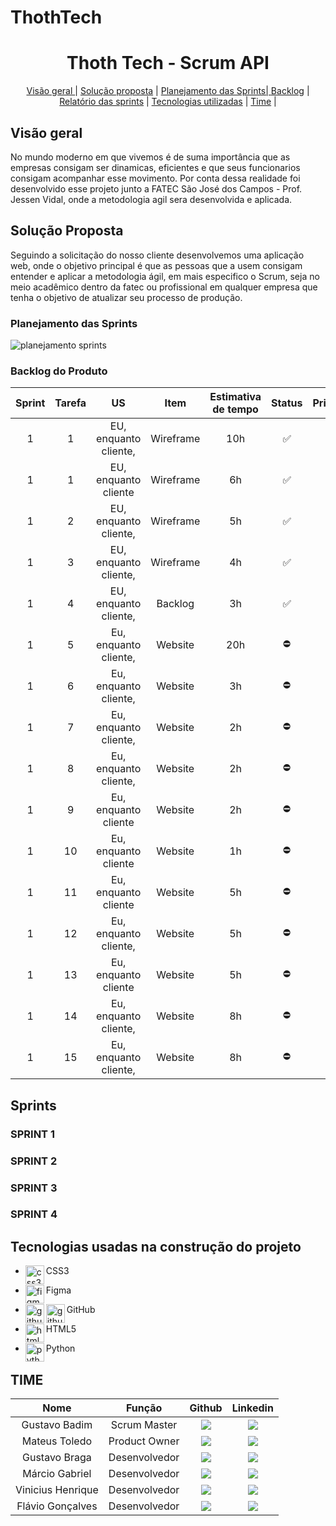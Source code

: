 # ThothTech 
<span id="topo">
<h1 align="center"> Thoth Tech - Scrum API  </h1>

<p align="center">
    <a href="#visao"> Visão geral </a> | 
    <a href="#solucao">Solução proposta</a> |
    <a href="#pj">Planejamento das Sprints|
    <a href="#backlog">Backlog</a> | 
    <a href="#sprint">Relatório das sprints</a> | 
    <a href="#tecnologia">Tecnologias utilizadas</a> | 
    <a href="#time">Time</a> | 


    
</p>
<h2 aling="center"> Visão geral </h2>
<span id="visao">
   
 No mundo moderno em que vivemos é de suma importância que as empresas consigam ser dinamicas, eficientes e que seus funcionarios consigam acompanhar esse movimento. Por conta dessa realidade foi desenvolvido esse projeto junto a FATEC São José dos Campos - Prof. Jessen Vidal, onde a metodologia agil sera desenvolvida e aplicada. 

 

<h2 aling="center"> Solução Proposta </h2>
<span id="solucao">
 Seguindo a solicitação do nosso cliente desenvolvemos uma aplicação web, onde o objetivo principal é que as pessoas que a usem consigam entender e aplicar a metodologia ágil, em mais especifico o Scrum, seja no meio acadêmico dentro da fatec ou profissional em qualquer empresa que tenha o objetivo de atualizar seu processo de produção. 

 ### Planejamento das Sprints
 <span id="pj">

  <img src="https://user-images.githubusercontent.com/111662298/196576883-3d3582ab-9edd-4e83-984d-81e9b91b461f.png" alt="planejamento sprints"/>

    
</p>
<span id="backlog">


### Backlog do Produto

| Sprint | Tarefa |  US    | Item |  Estimativa de tempo   | Status   | Prioridade | 
| :----: | :----: | :----: | :----: | :----: | :----: | :----: |
| 1 | 1 | EU, enquanto cliente,| Wireframe |10h | :white_check_mark:   | 70 |
| 1 | 1 | EU, enquanto cliente | Wireframe | 6h | :white_check_mark:   | 40 |
| 1 | 2 | EU, enquanto cliente,| Wireframe | 5h | :white_check_mark:   | 75 |
| 1 | 3 | EU, enquanto cliente,| Wireframe | 4h | :white_check_mark:   | 65 |
| 1 | 4 | EU, enquanto cliente,| Backlog   | 3h | :white_check_mark:   | 50 |
| 1 | 5 | Eu, enquanto cliente,| Website   | 20h| :no_entry:           |100 |
| 1 | 6 | Eu, enquanto cliente,| Website   | 3h | :no_entry:           | 85 |
| 1 | 7 | Eu, enquanto cliente,| Website   | 2h | :no_entry:           | 90 |
| 1 | 8 | Eu, enquanto cliente,| Website   | 2h |:no_entry:            | 55 | 
| 1 | 9 | Eu, enquanto cliente | Website   | 2h |:no_entry:            | 60 |
| 1 |10 | Eu, enquanto cliente | Website   | 1h |:no_entry:            | 95 |
| 1 |11 | Eu, enquanto cliente | Website   | 5h |:no_entry:            | 80 |
| 1 |12 | Eu, enquanto cliente,| Website   | 5h |:no_entry:            | 85 |
| 1 |13 | Eu, enquanto cliente | Website   | 5h |:no_entry:            | 40 |
| 1 |14 | Eu, enquanto cliente,| Website   | 8h |:no_entry:            | 35 |
| 1 |15 | Eu, enquanto cliente,| Website   | 8h |:no_entry:            | 30 |


## Sprints
<span id="sprint">

 
 ### SPRINT 1

 ### SPRINT 2

 ### SPRINT 3

 ### SPRINT 4



<h2 aling="center"> Tecnologias usadas na construção do projeto </h2>
<span id="tecnologia">


* <p>
      <img align="left" title="css3-logo" height="30px" src="https://user-images.githubusercontent.com/76211125/227503103-bb7005d7-5f2f-46e4-adb5-92ef19ce677d.png"/>
   CSS3 
 </p>

 * <p>
       <img align="left" title="figma-logo" height="30px" src="https://user-images.githubusercontent.com/76211125/227502784-c94d5e2d-2e39-449b-ba85-053b9106b979.png"/>  Figma 
 </p>

 * <p>
      <img align="left" title="github-dark" height="30px" src="https://user-images.githubusercontent.com/76211125/227561942-1503fb74-eb8e-41d1-936e-bf22bc2d70eb.png#gh-dark-mode-only"/>
      <img align="left" title="github-light" height="30px" src="https://user-images.githubusercontent.com/76211125/227561896-a90cea71-7431-4908-ac8d-71fc02603eeb.png#gh-light-mode-only"/>
     GitHub 
 </p>

* <p>
      <img align="left" title="html5-logo" height="30px" src="https://user-images.githubusercontent.com/76211125/227503111-49bb0b02-2f06-4696-82e6-fbd8d0daed21.png"/>
     HTML5 
 </p>

* <p>
      <img align="left" title="python" height="30px" src="https://user-images.githubusercontent.com/76211125/227505058-d6d60925-3738-478f-8b23-3eb586431a1a.png"/>
   Python 
 </p>


## TIME
<span id="time">


|      Nome      |    Função       |                            Github                             |                           Linkedin                           |
| :--------------: | :-----------: | :----------------------------------------------------------: | :----------------------------------------------------------: |
| Gustavo Badim  | Scrum Master  |[<img src="https://img.shields.io/badge/GitHub-100000?style=for-the-badge&logo=github&logoColor=white">](https://github.com/gubasssss) |[<img src="https://img.shields.io/badge/LinkedIn-0077B5?style=for-the-badge&logo=linkedin&logoColor=white">](https://www.linkedin.com/in/gustavo-badim-8538b7285)|
|   Mateus Toledo   | Product Owner |  [<img src="https://img.shields.io/badge/GitHub-100000?style=for-the-badge&logo=github&logoColor=white">](https://github.com/RockRural)|  [<img src="https://img.shields.io/badge/LinkedIn-0077B5?style=for-the-badge&logo=linkedin&logoColor=white">](https://www.linkedin.com/in/mateus-toledo-1486ba291/)|
|Gustavo Braga | Desenvolvedor | [<img src="https://img.shields.io/badge/GitHub-100000?style=for-the-badge&logo=github&logoColor=white">](https://github.com/HenryBRG)| [<img src="https://img.shields.io/badge/LinkedIn-0077B5?style=for-the-badge&logo=linkedin&logoColor=white">](https://www.linkedin.com/in/gustavo-henrique-braga-b92544252/)|
| Márcio Gabriel | Desenvolvedor | [<img src="https://img.shields.io/badge/GitHub-100000?style=for-the-badge&logo=github&logoColor=white">](https://github.com/Porisso90) | [<img src="https://img.shields.io/badge/LinkedIn-0077B5?style=for-the-badge&logo=linkedin&logoColor=white">](https://www.linkedin.com/in/m%C3%A1rcio-gabriel-426b0527b/)
| Vinicius Henrique| Desenvolvedor | [<img src="https://img.shields.io/badge/GitHub-100000?style=for-the-badge&logo=github&logoColor=white">](https://github.com/Subinoonibus) | [<img src="https://img.shields.io/badge/LinkedIn-0077B5?style=for-the-badge&logo=linkedin&logoColor=white">](https://www.linkedin.com/in/vin%C3%ADcius-henrique-souza-4085b1226/) |
|Flávio Gonçalves|Desenvolvedor|[<img src="https://img.shields.io/badge/GitHub-100000?style=for-the-badge&logo=github&logoColor=white">](https://github.com/flaviogcunha)|[<img src="https://img.shields.io/badge/LinkedIn-0077B5?style=for-the-badge&logo=linkedin&logoColor=white">](https://www.linkedin.com/in/flavio-gon%C3%A7alves-21aa91261/)
